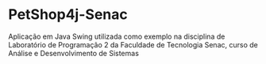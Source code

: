 # PetShop4j-Senac
Aplicação em Java Swing utilizada como exemplo na disciplina de Laboratório de Programação 2 da Faculdade de Tecnologia Senac, curso de Análise e Desenvolvimento de Sistemas
